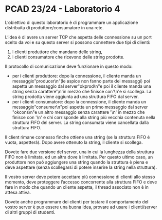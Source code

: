 # PCAD 23/24 - Laboratorio 4


L’obiettivo di questo laboratorio è di programmare un applicazione distribuita di produttore/consumatore in una rete.

L’idea è di avere un server TCP che aspetta delle connessione su un port scelto da voi e su questo server si possono connettere
due tipi di clienti:

1. I clienti produttore che mandano delle string,
2. I clienti consumatore che ricevono delle string prodotte.

Il protocollo di comunicazione deve funzionare in questo modo:

- per i clienti produttore: dopo la connessione, il cliente manda un messaggio"producer\n"(le aspice non fanno parte dei messaggi) poi aspetta un messaggio dal server"okprod\n"e poi il cliente manda una string senza carattere'\n'in mezzo che finisce con'\n'e si scollega. La string prodotta viene aggiunta ad una struttura FIFO dal server.
- per i clienti consumatore: dopo la connessione, il cliente manda un messaggio"consumer\n"poi aspetta un primo messaggio dal server "okcons\n"e un altro messaggio senza carattere '\n' in mezzo che finisce con '\n' e chi corrisponde alla string più vecchia contenuta nella struttura FIFO del server. La string consumata viene cancellata dalla struttura FIFO.

Il client rimane connesso finche ottiene una string (se la struttura FIFO è vuota, aspetterà). Dopo avere ottenuto la string, il cliente si scollega.

Dovete fare due versione del server, una in cui la lunghezza della struttura FIFO non è limitata, ed un altra dove è limitata.
Per questo ultimo caso, un produttore non può aggiungere una string quando la struttura è piena e deve aspettare (senza scollegarsi di potere inserire la string nella struttura).

Il vostro server deve potere accettare più connessione di clienti allo stesso momento, deve proteggere l’accesso concorrente alla struttura FIFO e deve fare in modo che quando un cliente aspetta, il thread associato non è in attesa attiva.

Dovete anche programmare dei clienti per testare il comportamento del vostro server è puo essere una buona idea, provare ad usare i clienti/server di altri gruppi di studenti.